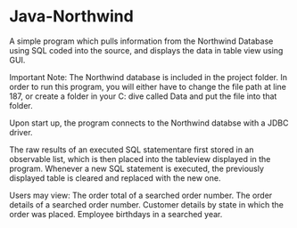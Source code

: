 # Java-Northwind
A simple program which pulls information from the Northwind Database using SQL coded into the source, and displays the data in table view using GUI.

Important Note: The Northwind database is included in the project folder. In order to run this program, you will either have to change the file path at line 187, or create a folder in your C: dive called Data and put the file into that folder.

Upon start up, the program connects to the Northwind databse with a JDBC driver.

The raw results of an executed SQL statementare first stored in an observable list, which is then placed into the tableview displayed in the program. Whenever a new SQL statement is executed, the previously displayed table is cleared and replaced with the new one.

Users may view:
The order total of a searched order number.
The order details of a searched order number.
Customer details by state in which the order was placed.
Employee birthdays in a searched year.
